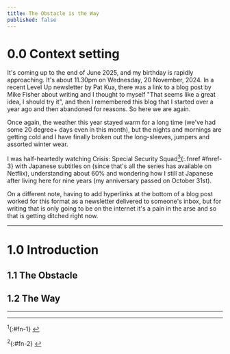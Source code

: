 ```yaml
---
title: The Obstacle is the Way
published: false
---
```


# 0.0 Context setting
It's coming up to the end of June 2025, and my birthday is rapidly approaching. It's about 11.30pm on Wednesday, 20 November, 2024. In a recent Level Up newsletter by Pat Kua, there was a link to a blog post by Mike Fisher about writing and I thought to myself "That seems like a great idea, I should try it", and then I remembered this blog that I started over a year ago and then abandoned for reasons. So here we are again.

Once again, the weather this year stayed warm for a long time (we've had some 20 degree+ days even in this month), but the nights and mornings are getting cold and I have finally broken out the long-sleeves, jumpers and assorted winter wear.

I was half-heartedly watching Crisis: Special Security Squad[<sup>3</sup>](#fn-3){:.fnref #fnref-3} with Japanese subtitles on (since that's all the series has available on Netflix), understanding about 60% and wondering how I still at Japanese after living here for nine years (my anniversary passed on October 31st).

On a different note, having to add hyperlinks at the bottom of a blog post worked for this format as a newsletter delivered to someone's inbox, but for writing that is only going to be on the internet it's a pain in the arse and so that is getting ditched right now.

* * *

# 1.0 Introduction

## 1.1 The Obstacle


## 1.2 The Way


* * *


* * *

<sup>1</sup>{:#fn-1} []() [↩](#fnref-1)

<sup>2</sup>{:#fn-2} []() [↩](#fnref-2)
